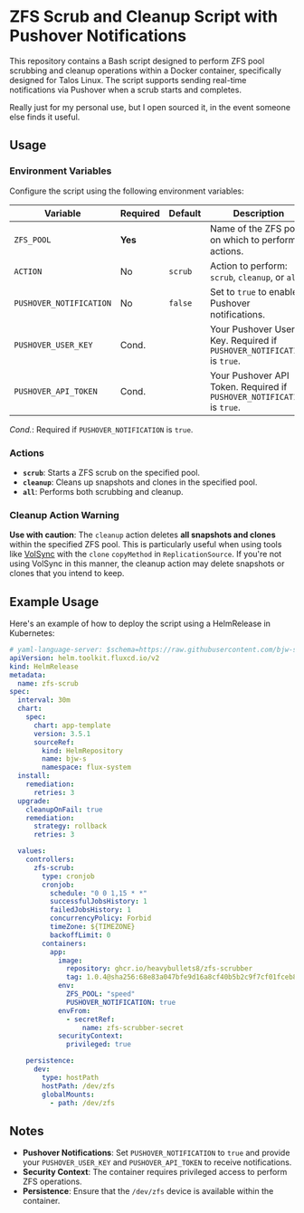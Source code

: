 # ZFS Scrub and Cleanup Script with Pushover Notifications

This repository contains a Bash script designed to perform ZFS pool scrubbing and cleanup operations within a Docker container, specifically designed for Talos Linux. The script supports sending real-time notifications via Pushover when a scrub starts and completes.

Really just for my personal use, but I open sourced it, in the event someone else finds it useful. 

## Usage

### Environment Variables

Configure the script using the following environment variables:

| Variable                | Required | Default | Description                                                                                   |
|-------------------------|----------|---------|-----------------------------------------------------------------------------------------------|
| `ZFS_POOL`              | **Yes**  |         | Name of the ZFS pool on which to perform actions.                                             |
| `ACTION`                | No       | `scrub` | Action to perform: `scrub`, `cleanup`, or `all`.                                              |
| `PUSHOVER_NOTIFICATION` | No       | `false` | Set to `true` to enable Pushover notifications.                                               |
| `PUSHOVER_USER_KEY`     | Cond.    |         | Your Pushover User Key. Required if `PUSHOVER_NOTIFICATION` is `true`.                        |
| `PUSHOVER_API_TOKEN`    | Cond.    |         | Your Pushover API Token. Required if `PUSHOVER_NOTIFICATION` is `true`.                       |

*Cond.*: Required if `PUSHOVER_NOTIFICATION` is `true`.

### Actions

- **`scrub`**: Starts a ZFS scrub on the specified pool.
- **`cleanup`**: Cleans up snapshots and clones in the specified pool.
- **`all`**: Performs both scrubbing and cleanup.

### Cleanup Action Warning

**Use with caution**: The `cleanup` action deletes **all snapshots and clones** within the specified ZFS pool. This is particularly useful when using tools like [VolSync](https://volsync.readthedocs.io/en/latest/) with the `clone` `copyMethod` in `ReplicationSource`. If you're not using VolSync in this manner, the cleanup action may delete snapshots or clones that you intend to keep.

## Example Usage

Here's an example of how to deploy the script using a HelmRelease in Kubernetes:

```yaml
# yaml-language-server: $schema=https://raw.githubusercontent.com/bjw-s/helm-charts/main/charts/other/app-template/schemas/helmrelease-helm-v2.schema.json
apiVersion: helm.toolkit.fluxcd.io/v2
kind: HelmRelease
metadata:
  name: zfs-scrub
spec:
  interval: 30m
  chart:
    spec:
      chart: app-template
      version: 3.5.1
      sourceRef:
        kind: HelmRepository
        name: bjw-s
        namespace: flux-system
  install:
    remediation:
      retries: 3
  upgrade:
    cleanupOnFail: true
    remediation:
      strategy: rollback
      retries: 3

  values:
    controllers:
      zfs-scrub:
        type: cronjob
        cronjob:
          schedule: "0 0 1,15 * *"
          successfulJobsHistory: 1
          failedJobsHistory: 1
          concurrencyPolicy: Forbid
          timeZone: ${TIMEZONE}
          backoffLimit: 0
        containers:
          app:
            image:
              repository: ghcr.io/heavybullets8/zfs-scrubber
              tag: 1.0.4@sha256:68e83a047bfe9d16a8cf40b5b2c9f7cf01fceb80e0803fcd0322a0a7c9afd92c
            env:
              ZFS_POOL: "speed"
              PUSHOVER_NOTIFICATION: true
            envFrom:
              - secretRef:
                  name: zfs-scrubber-secret
            securityContext:
              privileged: true

    persistence:
      dev:
        type: hostPath
        hostPath: /dev/zfs
        globalMounts:
          - path: /dev/zfs

```

## Notes

- **Pushover Notifications**: Set `PUSHOVER_NOTIFICATION` to `true` and provide your `PUSHOVER_USER_KEY` and `PUSHOVER_API_TOKEN` to receive notifications.
- **Security Context**: The container requires privileged access to perform ZFS operations.
- **Persistence**: Ensure that the `/dev/zfs` device is available within the container.
